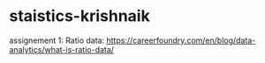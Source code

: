 # staistics-krishnaik
assignement 1:
Ratio data: https://careerfoundry.com/en/blog/data-analytics/what-is-ratio-data/
